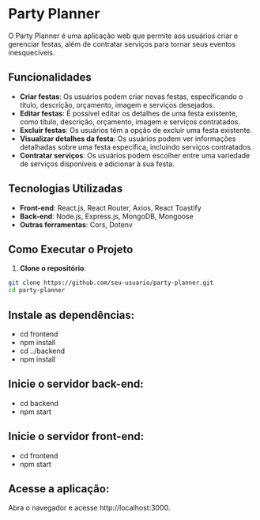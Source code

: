 # Party Planner

O Party Planner é uma aplicação web que permite aos usuários criar e gerenciar festas, além de contratar serviços para tornar seus eventos inesquecíveis.

## Funcionalidades

- **Criar festas**: Os usuários podem criar novas festas, especificando o título, descrição, orçamento, imagem e serviços desejados.
- **Editar festas**: É possível editar os detalhes de uma festa existente, como título, descrição, orçamento, imagem e serviços contratados.
- **Excluir festas**: Os usuários têm a opção de excluir uma festa existente.
- **Visualizar detalhes da festa**: Os usuários podem ver informações detalhadas sobre uma festa específica, incluindo serviços contratados.
- **Contratar serviços**: Os usuários podem escolher entre uma variedade de serviços disponíveis e adicionar à sua festa.

## Tecnologias Utilizadas

- **Front-end**: React.js, React Router, Axios, React Toastify
- **Back-end**: Node.js, Express.js, MongoDB, Mongoose
- **Outras ferramentas**: Cors, Dotenv

## Como Executar o Projeto

1. **Clone o repositório**:

```bash
git clone https://github.com/seu-usuario/party-planner.git
cd party-planner
```

## Instale as dependências:

- cd frontend
- npm install
- cd ../backend
- npm install

## Inicie o servidor back-end:

- cd backend
- npm start

## Inicie o servidor front-end:

- cd frontend
- npm start

## Acesse a aplicação:

Abra o navegador e acesse http://localhost:3000.
